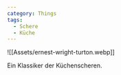 ```yaml
---
category: Things
tags:
  - Schere
  - Küche
---
```


![[Assets/ernest-wright-turton.webp]]

Ein Klassiker der Küchenscheren.
